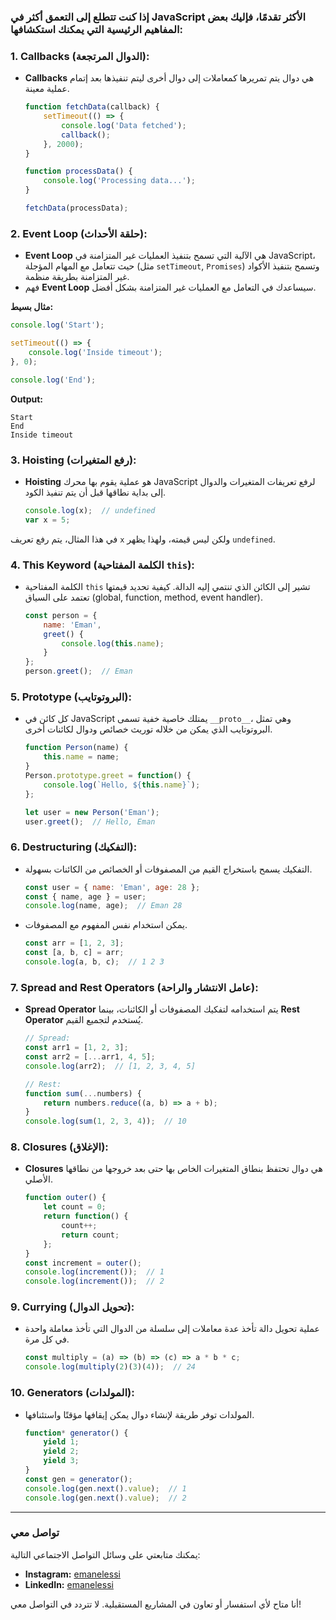 ### إذا كنت تتطلع إلى التعمق أكثر في JavaScript الأكثر تقدمًا، فإليك بعض المفاهيم الرئيسية التي يمكنك استكشافها:

### 1. **Callbacks (الدوال المرتجعة):**
- **Callbacks** هي دوال يتم تمريرها كمعاملات إلى دوال أخرى ليتم تنفيذها بعد إتمام عملية معينة.
   ```js
   function fetchData(callback) {
       setTimeout(() => {
           console.log('Data fetched');
           callback();
       }, 2000);
   }

   function processData() {
       console.log('Processing data...');
   }

   fetchData(processData);
   ```

### 2. **Event Loop (حلقة الأحداث):**
- **Event Loop** هي الآلية التي تسمح بتنفيذ العمليات غير المتزامنة في JavaScript، حيث تتعامل مع المهام المؤجلة (مثل `setTimeout`, `Promises`) وتسمح بتنفيذ الأكواد غير المتزامنة بطريقة منظمة.
- فهم **Event Loop** سيساعدك في التعامل مع العمليات غير المتزامنة بشكل أفضل.

**مثال بسيط:**
   ```js
   console.log('Start');

   setTimeout(() => {
       console.log('Inside timeout');
   }, 0);

   console.log('End');
   ```

**Output:**
   ```
   Start
   End
   Inside timeout
   ```

### 3. **Hoisting (رفع المتغيرات):**
- **Hoisting** هو عملية يقوم بها محرك JavaScript لرفع تعريفات المتغيرات والدوال إلى بداية نطاقها قبل أن يتم تنفيذ الكود.
   ```js
   console.log(x);  // undefined
   var x = 5;
   ```
في هذا المثال، يتم رفع تعريف `x` ولكن ليس قيمته، ولهذا يظهر `undefined`.

### 4. **This Keyword (الكلمة المفتاحية `this`):**
- الكلمة المفتاحية `this` تشير إلى الكائن الذي تنتمي إليه الدالة. كيفية تحديد قيمتها تعتمد على السياق (global, function, method, event handler).
   ```js
   const person = {
       name: 'Eman',
       greet() {
           console.log(this.name);
       }
   };
   person.greet();  // Eman
   ```

### 5. **Prototype (البروتوتايب):**
- كل كائن في JavaScript يمتلك خاصية خفية تسمى `__proto__`، وهي تمثل البروتوتايب الذي يمكن من خلاله توريث خصائص ودوال لكائنات أخرى.
   ```js
   function Person(name) {
       this.name = name;
   }
   Person.prototype.greet = function() {
       console.log(`Hello, ${this.name}`);
   };

   let user = new Person('Eman');
   user.greet();  // Hello, Eman
   ```

### 6. **Destructuring (التفكيك):**
- التفكيك يسمح باستخراج القيم من المصفوفات أو الخصائص من الكائنات بسهولة.
   ```js
   const user = { name: 'Eman', age: 28 };
   const { name, age } = user;
   console.log(name, age);  // Eman 28
   ```

- يمكن استخدام نفس المفهوم مع المصفوفات.
   ```js
   const arr = [1, 2, 3];
   const [a, b, c] = arr;
   console.log(a, b, c);  // 1 2 3
   ```

### 7. **Spread and Rest Operators (عامل الانتشار والراحة):**
- **Spread Operator** يتم استخدامه لتفكيك المصفوفات أو الكائنات، بينما **Rest Operator** يُستخدم لتجميع القيم.
   ```js
   // Spread:
   const arr1 = [1, 2, 3];
   const arr2 = [...arr1, 4, 5];
   console.log(arr2);  // [1, 2, 3, 4, 5]

   // Rest:
   function sum(...numbers) {
       return numbers.reduce((a, b) => a + b);
   }
   console.log(sum(1, 2, 3, 4));  // 10
   ```

### 8. **Closures (الإغلاق):**
- **Closures** هي دوال تحتفظ بنطاق المتغيرات الخاص بها حتى بعد خروجها من نطاقها الأصلي.
   ```js
   function outer() {
       let count = 0;
       return function() {
           count++;
           return count;
       };
   }
   const increment = outer();
   console.log(increment());  // 1
   console.log(increment());  // 2
   ```

### 9. **Currying (تحويل الدوال):**
- عملية تحويل دالة تأخذ عدة معاملات إلى سلسلة من الدوال التي تأخذ معاملة واحدة في كل مرة.
   ```js
   const multiply = (a) => (b) => (c) => a * b * c;
   console.log(multiply(2)(3)(4));  // 24
   ```

### 10. **Generators (المولدات):**
- المولدات توفر طريقة لإنشاء دوال يمكن إيقافها مؤقتًا واستئنافها.
   ```js
   function* generator() {
       yield 1;
       yield 2;
       yield 3;
   }
   const gen = generator();
   console.log(gen.next().value);  // 1
   console.log(gen.next().value);  // 2
   ```
---

### تواصل معي

يمكنك متابعتي على وسائل التواصل الاجتماعي التالية:

- **Instagram:** [emanelessi](https://www.instagram.com/emanelessi/)
- **LinkedIn:** [emanelessi](https://www.linkedin.com/in/emanelessi/)

أنا متاح لأي استفسار أو تعاون في المشاريع المستقبلية. لا تتردد في التواصل معي!


